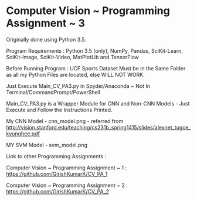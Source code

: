 # Computer Vision ~ Programming Assignment ~ 3


Originally done using Python 3.5.

Program Requirements : Python 3.5 (only), NumPy, Pandas, SciKit-Learn, SciKit-Image, SciKit-Video, MatPlotLib and TensorFlow

Before Running Program : UCF Sports Dataset Must be in the Same Folder as all my Python Files are located, else WILL NOT WORK.

Just Execute Main_CV_PA3.py in Spyder/Anaconda ~ Not In Terminal/CommandPrompt/PowerShell

Main_CV_PA3.py is a Wrapper Module for CNN and Non-CNN Models - Just Execute and Follow the Instructions Printed.

My CNN Model - cnn_model.png - referred from http://vision.stanford.edu/teaching/cs231b_spring1415/slides/alexnet_tugce_kyunghee.pdf

MY SVM Model - svm_model.png

Link to other Programming Assignments : 

Computer Vision ~ Programming Assignment ~ 1 : https://github.com/GirishKumarK/CV_PA_1

Computer Vision ~ Programming Assignment ~ 2 : https://github.com/GirishKumarK/CV_PA_2
